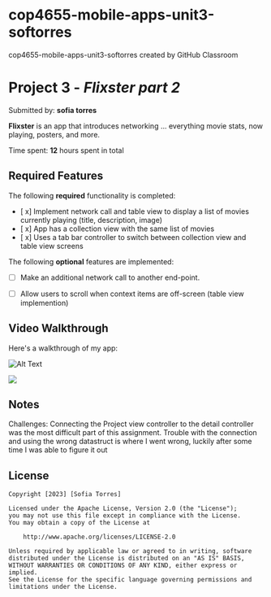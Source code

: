 # cop4655-mobile-apps-unit3-softorres
cop4655-mobile-apps-unit3-softorres created by GitHub Classroom

# Project 3 - *Flixster part 2*

Submitted by: **sofia torres**

**Flixster** is an app that introduces networking ... everything movie stats, now playing, posters, and more.

Time spent: **12** hours spent in total

## Required Features

The following **required** functionality is completed:

- [ x] Implement network call and table view to display a list of movies currently playing (title, description, image)
- [ x] App has a collection view with the same list of movies
- [ x] Uses a tab bar controller to switch between collection view and table view screens
 
The following **optional** features are implemented:

- [ ] Make an additional network call to another end-point.	
- [ ] Allow users to scroll when context items are off-screen (table view implemention)



## Video Walkthrough

Here's a walkthrough of my app:


![Alt Text](https://submissions.us-east-1.linodeobjects.com/ios102/YCkowv4f.gif)

<div>
    <a href="https://www.loom.com/share/5f249d59318a4967a0ce88cccd522c36">
    </a>
    <a href="https://www.loom.com/share/5f249d59318a4967a0ce88cccd522c36">
      <img style="max-width:300px;" src="https://cdn.loom.com/sessions/thumbnails/5f249d59318a4967a0ce88cccd522c36-with-play.gif">
    </a>
  </div>



## Notes

Challenges:
Connecting the Project view controller to the detail controller was the most difficult part of this assignment. Trouble with the connection and using the wrong
datastruct is where I went wrong, luckily after some time I was able to figure it out

## License

    Copyright [2023] [Sofia Torres]

    Licensed under the Apache License, Version 2.0 (the "License");
    you may not use this file except in compliance with the License.
    You may obtain a copy of the License at

        http://www.apache.org/licenses/LICENSE-2.0

    Unless required by applicable law or agreed to in writing, software
    distributed under the License is distributed on an "AS IS" BASIS,
    WITHOUT WARRANTIES OR CONDITIONS OF ANY KIND, either express or implied.
    See the License for the specific language governing permissions and
    limitations under the License.
